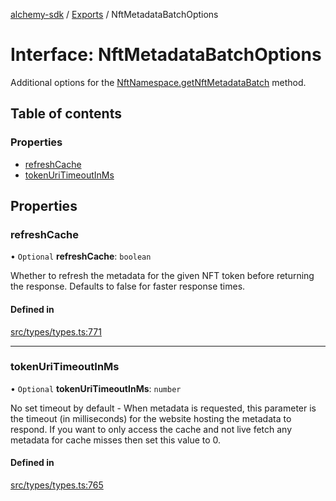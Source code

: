 [alchemy-sdk](../README.md) / [Exports](../modules.md) / NftMetadataBatchOptions

# Interface: NftMetadataBatchOptions

Additional options for the [NftNamespace.getNftMetadataBatch](../classes/NftNamespace.md#getnftmetadatabatch) method.

## Table of contents

### Properties

- [refreshCache](NftMetadataBatchOptions.md#refreshcache)
- [tokenUriTimeoutInMs](NftMetadataBatchOptions.md#tokenuritimeoutinms)

## Properties

### refreshCache

• `Optional` **refreshCache**: `boolean`

Whether to refresh the metadata for the given NFT token before returning
the response. Defaults to false for faster response times.

#### Defined in

[src/types/types.ts:771](https://github.com/alchemyplatform/alchemy-sdk-js/blob/8b1ae5c/src/types/types.ts#L771)

___

### tokenUriTimeoutInMs

• `Optional` **tokenUriTimeoutInMs**: `number`

No set timeout by default - When metadata is requested, this parameter is
the timeout (in milliseconds) for the website hosting the metadata to
respond. If you want to only access the cache and not live fetch any
metadata for cache misses then set this value to 0.

#### Defined in

[src/types/types.ts:765](https://github.com/alchemyplatform/alchemy-sdk-js/blob/8b1ae5c/src/types/types.ts#L765)

